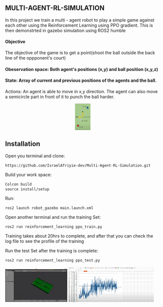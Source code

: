 
## MULTI-AGENT-RL-SIMULATION
In this project we train a multi - agent robot to play a simple game against each other using the Reinforcement Learning using PPO gradient.
This is then demonstrted in gazebo simulation using ROS2 humble 

#### Objective 
The objective of the game is to get a point(shoot the ball outside the back line of the oppponent's court)

#### Obeservation space: Both agent's positions (x,y) and ball position (x,y,z)
#### State: Array of current and previous positions of the agents and the ball.
Actions: An agent is able to move in x,y direction. The agent can also move a semicircle part in front of it to punch the ball harder.
<div align="center">
    <img src="agents.png" width="10%"/>
</div>

## Installation 
Open you terminal and clone:
```shell
https://github.com/IsraelAfriyie-dev/Multi-Agent-RL-Simulation.git
``` 

Build your work space: 
```shell
Colcon build
source install/setup
```
Run:
``` shell
ros2 launch robot_gazebo main.launch.xml
```
Open another terminal and run the training Set:
``` shell
ros2 run reinforcement_learning ppo_train.py
```
Training takes about 20hrs to complete, and  after that you can check the log file to see the profile of the training 

Run the test Set after the training is complete:
``` shell
ros2 run reinforcement_learning ppo_test.py
```

 <img src="training.gif" width="40%">                  <img src="logFile.png"  width="55%"> 


